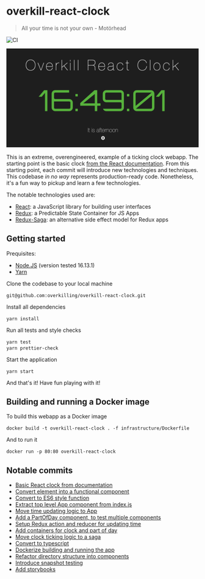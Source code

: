 # overkill-react-clock

> All your time is not your own - Motörhead

![CI](https://github.com/overkilling/overkill-react-clock/workflows/CI/badge.svg)

![Overkill React Clock](/.github/sample.png?raw=true)

This is an extreme, overengineered, example of a ticking clock webapp.
The starting point is the basic clock [from the React documentation](https://reactjs.org/docs/rendering-elements.html).
From this starting point, each commit will introduce new technologies and techniques.
This codebase _in no way_ represents production-ready code.
Nonetheless, it's a fun way to pickup and learn a few technologies.

The notable technologies used are:

- [React](https://reactjs.org/): a JavaScript library for building user interfaces
- [Redux](https://redux.js.org/): a Predictable State Container for JS Apps
- [Redux-Saga](https://redux-saga.js.org/): an alternative side effect model for Redux apps

## Getting started

Prequisites:

- [Node.JS](https://nodejs.org/) (version tested 16.13.1)
- [Yarn](https://yarnpkg.com/)

Clone the codebase to your local machine

    git@github.com:overkilling/overkill-react-clock.git

Install all dependencies

    yarn install

Run all tests and style checks

    yarn test
    yarn prettier-check

Start the application

    yarn start

And that's it! Have fun playing with it!

## Building and running a Docker image

To build this webapp as a Docker image

    docker build -t overkill-react-clock . -f infrastructure/Dockerfile

And to run it

    docker run -p 80:80 overkill-react-clock

## Notable commits

- [Basic React clock from documentation](768a52967c4a2d30f50bc826a3bb0130d3b75e36)
- [Convert element into a functional component](55b8d8eb22df367bb80fcb2231f3590f272065d4)
- [Convert to ES6 style function](85573c4c02f380011e6a33c34b060b002818b565)
- [Extract top level App component from index.js](320b2323a4756d5a06686317e04399925cbf0101)
- [Move time updating logic to App](e32f2d435b9320e656c1dcf3d4a5b97b8e7a71fe)
- [Add a PartOfDay component, to test multiple components](9ba919f97fbf0e9eb74138f9cd1fa8cb27fdbe2b)
- [Setup Redux action and reducer for updating time](c1b80fae32f1321a5e552acbeb8a4676d2c1534b)
- [Add containers for clock and part of day](02d78ee874159db18cb85143ff63b92e89d500d)
- [Move clock ticking logic to a saga](4241bd358923a46bbdbafc4dca40c86689670050)
- [Convert to typescript](103f76ea5ec7af5c1228f09aae4455e9b7b1317f)
- [Dockerize building and running the app](444bc93469eab1e353ece64327ac6b09d5fb571e)
- [Refactor directory structure into components](432f670d0fa403259ebafe38bae5f4fd28eb33dd)
- [Introduce snapshot testing](0d828f1e0bc497d169857acf0d1e01eae4dcc712)
- [Add storybooks](0f4ad976f6e139c84caf9acf1c8b48e3c69f57a5)
